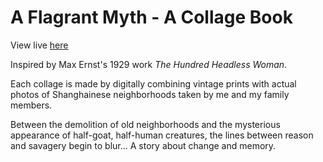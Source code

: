 # A Flagrant Myth - A Collage Book

View live [here](https://florence-yuan.github.io/collage-book/)

Inspired by Max Ernst's 1929 work _The Hundred Headless Woman_.

Each collage is made by digitally combining vintage prints with actual photos of Shanghainese neighborhoods taken by me and my family members.

Between the demolition of old neighborhoods and the mysterious appearance of half-goat, half-human creatures, the lines between reason and savagery begin to blur... A story about change and memory.